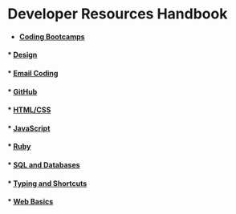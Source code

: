 # Developer Resources Handbook

* #### [Coding Bootcamps](./bootcamps/bootcamps.md)
#### * [Design](./design/design.md)
#### * [Email Coding](./email-coding/email-coding.md)
#### * [GitHub](./github/github.md)
#### * [HTML/CSS](./html-css/html-css.md)
#### * [JavaScript](./js/js.md)
#### * [Ruby](./ruby/ruby.md)
#### * [SQL and Databases](./db/sql-db.md)
#### * [Typing and Shortcuts](./shortcuts/shortcuts.md)
#### * [Web Basics](./web/web.md)
